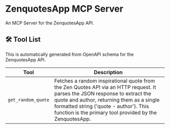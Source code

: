 # ZenquotesApp MCP Server

An MCP Server for the ZenquotesApp API.

## 🛠️ Tool List

This is automatically generated from OpenAPI schema for the ZenquotesApp API.


| Tool | Description |
|------|-------------|
| `get_random_quote` | Fetches a random inspirational quote from the Zen Quotes API via an HTTP request. It parses the JSON response to extract the quote and author, returning them as a single formatted string ('quote - author'). This function is the primary tool provided by the ZenquotesApp. |
